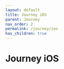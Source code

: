 ```yaml
---
layout: default
title: Journey iOS
parent: Journey
nav_order: 2
permalink: /journey/ios
has_children: true
---
```


# Journey iOS

